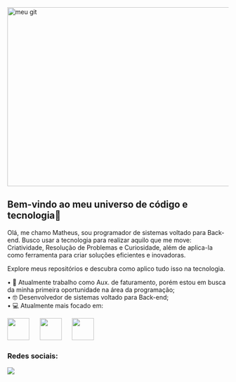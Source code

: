 
<img width="1248" height="407" alt="meu git" src="https://github.com/user-attachments/assets/cf7904fb-49d0-4106-a020-3035378af6d0" />


## Bem-vindo ao meu universo de código e tecnologia👋

Olá, me chamo Matheus, sou programador de sistemas voltado para Back-end. Busco usar a tecnologia para realizar aquilo que me move: Criatividade, Resolução de Problemas e Curiosidade, além de aplica-la como ferramenta para criar soluções eficientes e inovadoras. 

Explore meus repositórios e descubra como aplico tudo isso na tecnologia.

 • 💼 Atualmente trabalho como Aux. de faturamento, porém estou em busca da minha primeira oportunidade na área da programação;                                                            
 • 🤓 Desenvolvedor de sistemas voltado para Back-end;                                                                                                                                     
 • 💻 Atualmente mais focado em:                                                                                                                                                           

<div display="inline">
    <img width='50' height='50' src="https://cdn.jsdelivr.net/gh/devicons/devicon@latest/icons/csharp/csharp-original.svg" /> &nbsp;&nbsp;
    &nbsp;&nbsp;<img width='50' height='50' src="https://cdn.jsdelivr.net/gh/devicons/devicon@latest/icons/mysql/mysql-original-wordmark.svg" /> &nbsp;&nbsp;
    &nbsp;&nbsp;<img width='50' height='50' src="https://cdn.jsdelivr.net/gh/devicons/devicon@latest/icons/java/java-original.svg" /> &nbsp;&nbsp;
 </div>

### Redes sociais:
<a href="https://www.linkedin.com/in/matozmatheus/">
 <img src="https://img.shields.io/badge/linkedin-%230077B5.svg?style=for-the-badge&logo=linkedin&logoColor=white">
</a>
<!--
-->

